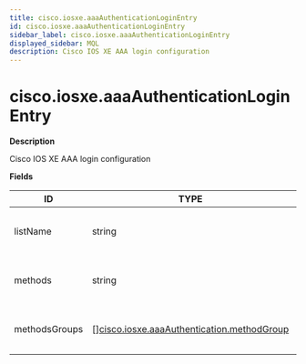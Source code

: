 ```yaml
---
title: cisco.iosxe.aaaAuthenticationLoginEntry
id: cisco.iosxe.aaaAuthenticationLoginEntry
sidebar_label: cisco.iosxe.aaaAuthenticationLoginEntry
displayed_sidebar: MQL
description: Cisco IOS XE AAA login configuration
---
```


# cisco.iosxe.aaaAuthenticationLoginEntry

**Description**

Cisco IOS XE AAA login configuration

**Fields**

| ID            | TYPE                                                                                                | DESCRIPTION                                       |
| ------------- | --------------------------------------------------------------------------------------------------- | ------------------------------------------------- |
| listName      | string                                                                                              | Authentication method list name (e.g. default)    |
| methods       | string                                                                                              | Authentication methods string (e.g. group, local) |
| methodsGroups | &#91;&#93;[cisco.iosxe.aaaAuthentication.methodGroup](cisco.iosxe.aaaauthentication.methodgroup.md) | Parse methods into structured groups              |
